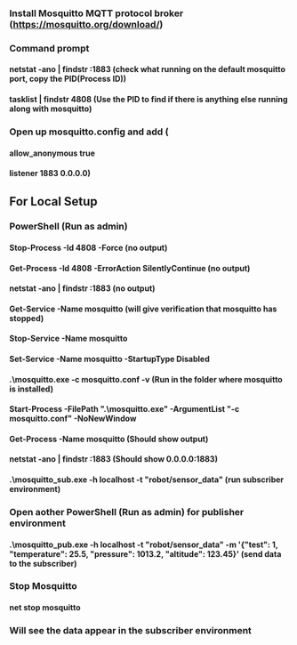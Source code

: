 ### Install Mosquitto MQTT protocol broker (https://mosquitto.org/download/) 

### Command prompt
#### netstat -ano | findstr :1883 (check what running on the default mosquitto port, copy the PID(Process ID))
#### tasklist | findstr 4808 (Use the PID to find if there is anything else running along with mosquitto)

### Open up mosquitto.config and add (
#### allow_anonymous true
#### listener 1883 0.0.0.0) 

## For Local Setup

### PowerShell (Run as admin)
#### Stop-Process -Id 4808 -Force (no output)
#### Get-Process -Id 4808 -ErrorAction SilentlyContinue (no output)
#### netstat -ano | findstr :1883 (no output)
#### Get-Service -Name mosquitto (will give verification that mosquitto has stopped)
#### Stop-Service -Name mosquitto
#### Set-Service -Name mosquitto -StartupType Disabled
#### .\mosquitto.exe -c mosquitto.conf -v (Run in the folder where mosquitto is installed)
#### Start-Process -FilePath ".\mosquitto.exe" -ArgumentList "-c mosquitto.conf" -NoNewWindow
#### Get-Process -Name mosquitto (Should show output)
#### netstat -ano | findstr :1883 (Should show 0.0.0.0:1883)
#### .\mosquitto_sub.exe -h localhost -t "robot/sensor_data" (run subscriber environment)

### Open aother PowerShell (Run as admin) for publisher environment
#### .\mosquitto_pub.exe -h localhost -t "robot/sensor_data" -m '{"test": 1, "temperature": 25.5, "pressure": 1013.2, "altitude": 123.45}'  (send data to the subscriber)

### Stop Mosquitto
#### net stop mosquitto

### Will see the data appear in the subscriber environment